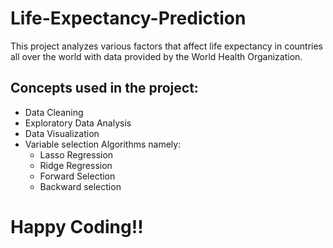 # Life-Expectancy-Prediction
This project analyzes various factors that affect life expectancy in countries all over the world with data provided by the World Health Organization.

## Concepts used in the project:
  - Data Cleaning
  - Exploratory Data Analysis
  - Data Visualization
  - Variable selection Algorithms namely:
    - Lasso Regression
    - Ridge Regression
    - Forward Selection
    - Backward selection
 
 # Happy Coding!!
 
